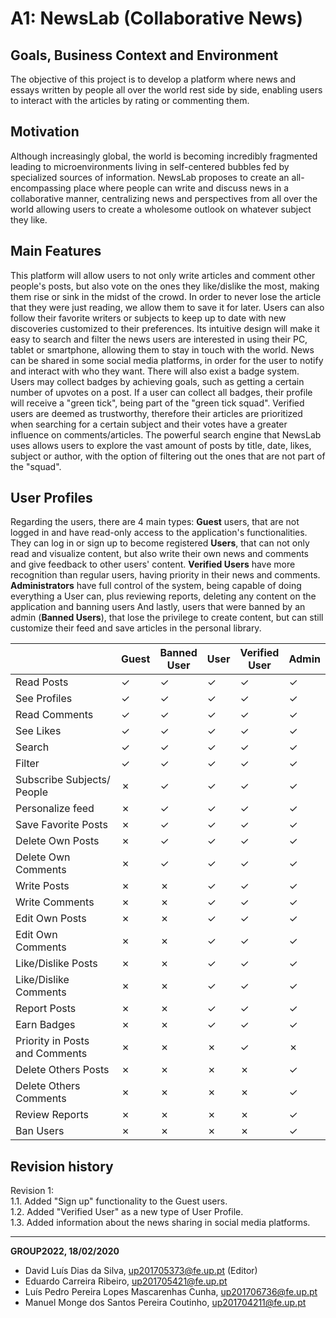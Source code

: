 # A1: NewsLab (Collaborative News)

## Goals, Business Context and Environment
The objective of this project is to develop a platform where news and essays written by people all over the world rest side by side, enabling users to interact with the articles by rating or commenting them.

## Motivation
Although increasingly global, the world is becoming incredibly fragmented leading to microenvironments living in self-centered bubbles fed by specialized sources of information. NewsLab proposes to create an all-encompassing place where people can write and discuss news in a collaborative manner, centralizing news and perspectives from all over the world allowing users to create a wholesome outlook on whatever subject they like.

## Main Features
This platform will allow users to not only write articles and comment other people's posts, but also vote on the ones they like/dislike the most, making them rise or sink in the midst of the crowd. In order to never lose the article that they were just reading, we allow them to save it for later. Users can also follow their favorite writers or subjects to keep up to date with new discoveries customized to their preferences. Its intuitive design will make it easy to search and filter the news users are interested in using their PC, tablet or smartphone, allowing them to stay in touch with the world. News can be shared in some social media platforms, in order for the user to notify and interact with who they want.
There will also exist a badge system. Users may collect badges by achieving goals, such as getting a certain number of upvotes on a post. If a user can collect all badges, their profile will receive a "green tick", being part of the "green tick squad". Verified users are deemed as trustworthy, therefore their articles are prioritized when searching for a certain subject and their votes have a greater influence on comments/articles.
The powerful search engine that NewsLab uses allows users to explore the vast amount of posts by title, date, likes, subject or author, with the option of filtering out the ones that are not part of the "squad".


## User Profiles
Regarding the users, there are 4 main types: **Guest** users, that are not logged in and have read-only access to the application's functionalities. They can log in or sign up to become registered **Users**, that can not only read and visualize content, but also write their own news and comments and give feedback to other users' content. **Verified Users** have more recognition than regular users, having priority in their news and comments. **Administrators** have full control of the system, being capable of doing everything a User can, plus reviewing reports, deleting any content on the application and banning users And lastly, users that were banned by an admin (**Banned Users**), that lose the privilege to create content, but can still customize their feed and save articles in the personal library.


|                    | Guest | Banned <br> User | User | Verified <br> User | Admin |
|--------------------|-------|------------------|------|--------------------|-------|
|Read Posts          |   ✓   |         ✓        |   ✓  |   ✓               |   ✓   |
|See Profiles        |   ✓   |         ✓        |   ✓  |   ✓               |   ✓   |
|Read Comments       |   ✓   |         ✓        |   ✓  |   ✓               |   ✓   |
|See Likes           |   ✓   |         ✓        |   ✓  |   ✓               |   ✓   |
|Search              |   ✓   |         ✓        |   ✓  |   ✓               |   ✓   |
|Filter              |   ✓   |         ✓        |   ✓  |   ✓               |   ✓   |
|Subscribe Subjects/<br>People |✗|     ✓        |   ✓  |   ✓               |   ✓   |
|Personalize feed    |   ✗   |         ✓        |   ✓  |   ✓               |   ✓   |
|Save Favorite Posts |   ✗   |         ✓        |   ✓  |   ✓               |   ✓   |
|Delete Own Posts    |   ✗   |         ✓        |   ✓  |   ✓               |   ✓   |
|Delete Own Comments |   ✗   |         ✓        |   ✓  |   ✓               |   ✓   |
|Write Posts         |   ✗   |         ✗        |   ✓  |   ✓               |   ✓   |
|Write Comments      |   ✗   |         ✗        |   ✓  |   ✓               |   ✓   |
|Edit Own Posts      |   ✗   |         ✗        |   ✓  |   ✓               |   ✓   |
|Edit Own Comments   |   ✗   |         ✗        |   ✓  |   ✓               |   ✓   |
|Like/Dislike Posts  |   ✗   |         ✗        |   ✓  |   ✓               |   ✓   |
|Like/Dislike Comments|  ✗   |         ✗        |   ✓  |   ✓               |   ✓   |
|Report Posts        |   ✗   |         ✗        |   ✓  |   ✓               |   ✓   |
|Earn Badges         |   ✗   |         ✗        |   ✓  |   ✓               |   ✓   |
|Priority in Posts<br>and Comments   |   ✗   |         ✗        |   ✗  |   ✓               |   ✗   |
|Delete Others Posts |   ✗   |         ✗        |   ✗  |   ✗               |   ✓   |
|Delete Others Comments| ✗   |         ✗        |   ✗  |   ✗               |   ✓   |
|Review Reports      |   ✗   |         ✗        |   ✗  |   ✗               |   ✓   |
|Ban Users           |   ✗   |         ✗        |   ✗  |   ✗               |   ✓   |

## Revision history

Revision 1: <br>
1.1. Added "Sign up" functionality to the Guest users. <br> 
1.2. Added "Verified User" as a new type of User Profile. <br>
1.3. Added information about the news sharing in social media platforms. <br>

***
**GROUP2022, 18/02/2020**

* David Luís Dias da Silva, up201705373@fe.up.pt (Editor)
* Eduardo Carreira Ribeiro, up201705421@fe.up.pt
* Luís Pedro Pereira Lopes Mascarenhas Cunha, up201706736@fe.up.pt
* Manuel Monge dos Santos Pereira Coutinho, up201704211@fe.up.pt
